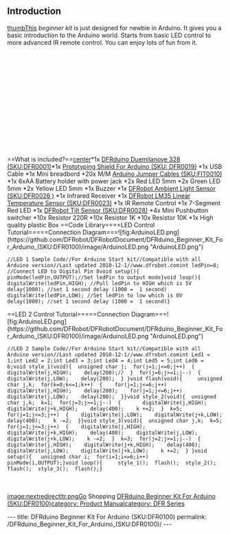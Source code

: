 <h2 id="introduction">Introduction</h2>
<p><a href="image:DFRduino_Beginner_Kit_For_Arduino.jpg" title="wikilink">thumbThis</a> <em>beginner kit</em> is just designed for newbie in Arduino. It gives you a basic introduction to the Arduino world. Starts from basic LED control to more advanced IR remote control. You can enjoy lots of fun from it.<br /><br /><br /><br /><br /><br /><br /><br /><br /><br /><br /><br /><br /><br /><br /><br />==What is included?==<a href="image:DFRduino_Beginner_Kit_For_Arduino1.jpg" title="wikilink">center</a>*1x <a href="DFRduino_Duemilanove_328_(SKU:DFR0001)" title="wikilink">DFRduino Duemilanove 328 (SKU:DFR0001)</a>*1x <a href="Prototyping_Shield_For_Arduino_(SKU:_DFR0019)" title="wikilink">Prototyping Shield For Arduino (SKU: DFR0019)</a> *1x USB Cable *1x Mini breadbord *20x M/M <a href="Arduino_Jumper_Cables_(SKU:FIT0010)" title="wikilink">Arduino Jumper Cables (SKU:FIT0010)</a> *1x 6xAA Battery holder with power jack *2x Red LED 5mm *2x Green LED 5mm *2x Yellow LED 5mm *1x Buzzer *1x <a href="DFRobot_Ambient_Light_Sensor_(SKU:DFR0026_)" title="wikilink">DFRobot Ambient Light Sensor (SKU:DFR0026 )</a> *1x Infrared Receiver *1x <a href="DFRobot_LM35_Linear_Temperature_Sensor_(SKU:DFR0023)" title="wikilink">DFRobot LM35 Linear Temperature Sensor (SKU:DFR0023)</a> *1x IR Remote Control *1x 7-Segment Red LED *1x <a href="DFRobot_Tilt_Sensor_(SKU:DFR0028)" title="wikilink">DFRobot Tilt Sensor (SKU:DFR0028)</a> *4x Mini Pushbutton switcher *10x Resistor 220R *10x Resistor 1K *10x Resistor 10K *1x High quality plastic Box ==Code Library====LED Control Tutorial=====Connection Diagram===![fig:ArduinoLED.png](https://github.com/DFRobot/DFRobotDocument/DFRduino_Beginner_Kit_For_Arduino_(SKU:DFR0100)/image/ArduinoLED.png  "ArduinoLED.png")</p>
<pre><code>//LED 1 Sample Code//For Arduino Start kit//Compatible with all Arduino version//Last updated 2010-12-1//www.dfrobot.comint ledPin=8; //Connect LED to Digital Pin 8void setup(){    pinMode(ledPin,OUTPUT);//Set ledPin to output mode}void loop(){      digitalWrite(ledPin,HIGH); //Pull ledPin to HIGH which is 5V    delay(1000); //set 1 second delay (1000 =  1 second)    digitalWrite(ledPin,LOW); //Set ledPin to low which is 0V    delay(1000); //set 1 second delay (1000 =  1 second)} </code></pre>
<p>==LED 2 Control Tutorial=====Connection Diagram===![fig:ArduinoLED.png](https://github.com/DFRobot/DFRobotDocument/DFRduino_Beginner_Kit_For_Arduino_(SKU:DFR0100)/image/ArduinoLED.png  "ArduinoLED.png")</p>
<pre><code>//LED 2 Sample Code//For Arduino Start kit//Compatible with all Arduino version//Last updated 2010-12-1//www.dfrobot.comint Led1 = 1;int Led2 = 2;int Led3 = 3;int Led4 = 4;int Led5 = 5;int Led6 = 6;void style_1(void){  unsigned char j;  for(j=1;j&lt;=6;j++)  {    digitalWrite(j,HIGH);    delay(200);//  }  for(j=6;j&gt;=1;j--)  {    digitalWrite(j,LOW);    delay(200);  } }void flash(void){     unsigned char j,k;  for(k=0;k&lt;=1;k++)  {    for(j=1;j&lt;=6;j++)      digitalWrite(j,HIGH);    delay(200);    for(j=1;j&lt;=6;j++)      digitalWrite(j,LOW);    delay(200);  }}void style_2(void){  unsigned char j,k;  k=1;  for(j=3;j&gt;=1;j--)  {       digitalWrite(j,HIGH);    digitalWrite(j+k,HIGH);    delay(400);    k +=2;  }  k=5;  for(j=1;j&lt;=3;j++)  {    digitalWrite(j,LOW);    digitalWrite(j+k,LOW);    delay(400);    k -=2;  }}void style_3(void){  unsigned char j,k;  k=5;  for(j=1;j&lt;=3;j++)  {    digitalWrite(j,HIGH);    digitalWrite(j+k,HIGH);    delay(400);    digitalWrite(j,LOW);    digitalWrite(j+k,LOW);    k -=2;  }  k=3;  for(j=2;j&gt;=1;j--)  {       digitalWrite(j,HIGH);    digitalWrite(j+k,HIGH);    delay(400);    digitalWrite(j,LOW);    digitalWrite(j+k,LOW);    k +=2;  } }void setup(){   unsigned char i;  for(i=1;i&lt;=6;i++)    pinMode(i,OUTPUT);}void loop(){     style_1();  flash();  style_2();  flash();  style_3();  flash();}</code></pre>
<p><br /><br /><a href="image:nextredirectltr.png" title="wikilink">image:nextredirectltr.pngGo</a> Shopping <a href="http://www.dfrobot.com/index.php?route=product/product&amp;keyword=DFR0100&amp;category_id=0&amp;description=1&amp;model=1&amp;product_id=345">DFRduino Beginner Kit For Arduino (SKU:DFR0100)</a><a href="category:_Product_Manual" title="wikilink">category: Product Manual</a><a href="category:_DFR_Series" title="wikilink">category: DFR Series</a></p>---
title: DFRduino Beginner Kit For Arduino (SKU:DFR0100)
permalink: /DFRduino_Beginner_Kit_For_Arduino_(SKU:DFR0100)/
---

